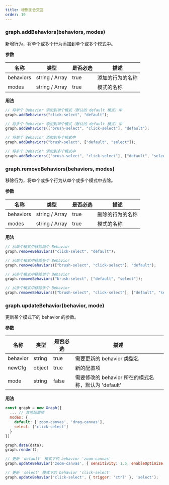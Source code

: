 ```yaml
---
title: 增删复合交互
order: 10
---
```


### graph.addBehaviors(behaviors, modes)

新增行为，将单个或多个行为添加到单个或多个模式中。

**参数**

| 名称      | 类型           | 是否必选 | 描述             |
| --------- | -------------- | -------- | ---------------- |
| behaviors | string / Array | true     | 添加的行为的名称 |
| modes     | string / Array | true     | 模式的名称       |

**用法**

```javascript
// 将单个 Behavior 添加到单个模式（默认的 default 模式）中
graph.addBehaviors("click-select", "default");

// 将多个 Behavior 添加到单个模式（默认的 default 模式）中
graph.addBehaviors(["brush-select", "click-select"], "default");

// 将单个 Behavior 添加到多个模式中
graph.addBehaviors("brush-select", ["default", "select"]);

// 将多个 Behavior 添加到多个模式中
graph.addBehaviors(["brush-select", "click-select"], ["default", "select"]);
```

### graph.removeBehaviors(behaviors, modes)

移除行为，将单个或多个行为从单个或多个模式中去除。

**参数**

| 名称      | 类型           | 是否必选 | 描述             |
| --------- | -------------- | -------- | ---------------- |
| behaviors | string / Array | true     | 删除的行为的名称 |
| modes     | string / Array | true     | 模式的名称       |

**用法**

```javascript
// 从单个模式中移除单个 Behavior
graph.removeBehaviors("click-select", "default");

// 从单个模式中移除多个 Behavior
graph.removeBehaviors(["brush-select", "click-select"], "default");

// 从多个模式中移除单个 Behavior
graph.removeBehaviors("brush-select", ["default", "select"]);

// 从多个模式中移除多个 Behavior
graph.removeBehaviors(["brush-select", "click-select"], ["default", "select"]);
```

### graph.updateBehavior(behavior, mode)

更新某个模式下的 behavior 的参数。

**参数**

| 名称     | 类型   | 是否必选 | 描述                                                 |
| -------- | ------ | -------- | ---------------------------------------------------- |
| behavior | string | true     | 需要更新的 behavior 类型名                           |
| newCfg   | object | true     | 新的配置项                                           |
| mode     | string | false    | 需要修改的 behavior 所在的模式名称，默认为 'default' |

**用法**

```javascript
const graph = new Graph({
  ... // 其他配置项
  modes: {
    default: ['zoom-canvas', 'drag-canvas'],
    select: ['click-select']
  }
})

graph.data(data);
graph.render();

// 更新 'default' 模式下的 behavior 'zoom-canvas'
graph.updateBehavior('zoom-canvas', { sensitivity: 1.5, enableOptimize: true}, 'default');

// 更新 'select' 模式下的 behavior 'click-select'
graph.updateBehavior('click-select', { trigger: 'ctrl' }, 'select');
```
